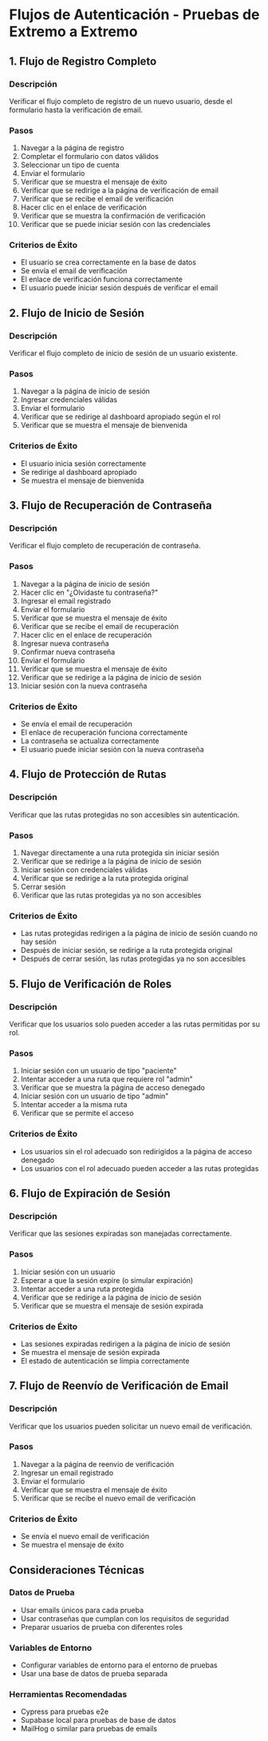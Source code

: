 # Flujos de Autenticación - Pruebas de Extremo a Extremo

## 1. Flujo de Registro Completo

### Descripción
Verificar el flujo completo de registro de un nuevo usuario, desde el formulario hasta la verificación de email.

### Pasos
1. Navegar a la página de registro
2. Completar el formulario con datos válidos
3. Seleccionar un tipo de cuenta
4. Enviar el formulario
5. Verificar que se muestra el mensaje de éxito
6. Verificar que se redirige a la página de verificación de email
7. Verificar que se recibe el email de verificación
8. Hacer clic en el enlace de verificación
9. Verificar que se muestra la confirmación de verificación
10. Verificar que se puede iniciar sesión con las credenciales

### Criterios de Éxito
- El usuario se crea correctamente en la base de datos
- Se envía el email de verificación
- El enlace de verificación funciona correctamente
- El usuario puede iniciar sesión después de verificar el email

## 2. Flujo de Inicio de Sesión

### Descripción
Verificar el flujo completo de inicio de sesión de un usuario existente.

### Pasos
1. Navegar a la página de inicio de sesión
2. Ingresar credenciales válidas
3. Enviar el formulario
4. Verificar que se redirige al dashboard apropiado según el rol
5. Verificar que se muestra el mensaje de bienvenida

### Criterios de Éxito
- El usuario inicia sesión correctamente
- Se redirige al dashboard apropiado
- Se muestra el mensaje de bienvenida

## 3. Flujo de Recuperación de Contraseña

### Descripción
Verificar el flujo completo de recuperación de contraseña.

### Pasos
1. Navegar a la página de inicio de sesión
2. Hacer clic en "¿Olvidaste tu contraseña?"
3. Ingresar el email registrado
4. Enviar el formulario
5. Verificar que se muestra el mensaje de éxito
6. Verificar que se recibe el email de recuperación
7. Hacer clic en el enlace de recuperación
8. Ingresar nueva contraseña
9. Confirmar nueva contraseña
10. Enviar el formulario
11. Verificar que se muestra el mensaje de éxito
12. Verificar que se redirige a la página de inicio de sesión
13. Iniciar sesión con la nueva contraseña

### Criterios de Éxito
- Se envía el email de recuperación
- El enlace de recuperación funciona correctamente
- La contraseña se actualiza correctamente
- El usuario puede iniciar sesión con la nueva contraseña

## 4. Flujo de Protección de Rutas

### Descripción
Verificar que las rutas protegidas no son accesibles sin autenticación.

### Pasos
1. Navegar directamente a una ruta protegida sin iniciar sesión
2. Verificar que se redirige a la página de inicio de sesión
3. Iniciar sesión con credenciales válidas
4. Verificar que se redirige a la ruta protegida original
5. Cerrar sesión
6. Verificar que las rutas protegidas ya no son accesibles

### Criterios de Éxito
- Las rutas protegidas redirigen a la página de inicio de sesión cuando no hay sesión
- Después de iniciar sesión, se redirige a la ruta protegida original
- Después de cerrar sesión, las rutas protegidas ya no son accesibles

## 5. Flujo de Verificación de Roles

### Descripción
Verificar que los usuarios solo pueden acceder a las rutas permitidas por su rol.

### Pasos
1. Iniciar sesión con un usuario de tipo "paciente"
2. Intentar acceder a una ruta que requiere rol "admin"
3. Verificar que se muestra la página de acceso denegado
4. Iniciar sesión con un usuario de tipo "admin"
5. Intentar acceder a la misma ruta
6. Verificar que se permite el acceso

### Criterios de Éxito
- Los usuarios sin el rol adecuado son redirigidos a la página de acceso denegado
- Los usuarios con el rol adecuado pueden acceder a las rutas protegidas

## 6. Flujo de Expiración de Sesión

### Descripción
Verificar que las sesiones expiradas son manejadas correctamente.

### Pasos
1. Iniciar sesión con un usuario
2. Esperar a que la sesión expire (o simular expiración)
3. Intentar acceder a una ruta protegida
4. Verificar que se redirige a la página de inicio de sesión
5. Verificar que se muestra el mensaje de sesión expirada

### Criterios de Éxito
- Las sesiones expiradas redirigen a la página de inicio de sesión
- Se muestra el mensaje de sesión expirada
- El estado de autenticación se limpia correctamente

## 7. Flujo de Reenvío de Verificación de Email

### Descripción
Verificar que los usuarios pueden solicitar un nuevo email de verificación.

### Pasos
1. Navegar a la página de reenvío de verificación
2. Ingresar un email registrado
3. Enviar el formulario
4. Verificar que se muestra el mensaje de éxito
5. Verificar que se recibe el nuevo email de verificación

### Criterios de Éxito
- Se envía el nuevo email de verificación
- Se muestra el mensaje de éxito

## Consideraciones Técnicas

### Datos de Prueba
- Usar emails únicos para cada prueba
- Usar contraseñas que cumplan con los requisitos de seguridad
- Preparar usuarios de prueba con diferentes roles

### Variables de Entorno
- Configurar variables de entorno para el entorno de pruebas
- Usar una base de datos de prueba separada

### Herramientas Recomendadas
- Cypress para pruebas e2e
- Supabase local para pruebas de base de datos
- MailHog o similar para pruebas de emails